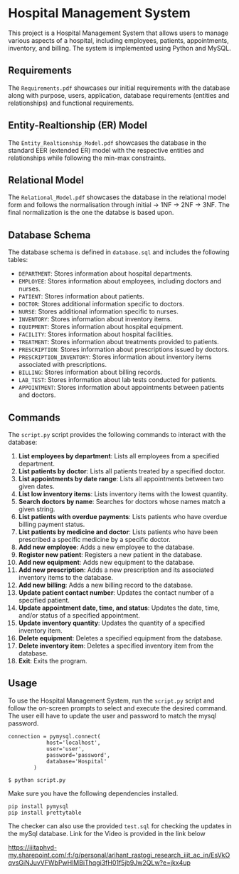 # Hospital Management System

This project is a Hospital Management System that allows users to manage various aspects of a hospital, including employees, patients, appointments, inventory, and billing. The system is implemented using Python and MySQL.

## Requirements
The `Requirements.pdf` showcases our initial requirements with the database along with purpose, users, application, database requirements (entities and relationships) and functional requirements.

## Entity-Realtionship (ER) Model
The `Entity_Realtionship_Model.pdf` showcases the database in the standard EER (extended ER) model with the respective entities and relationships while following the min-max constraints.

## Relational Model
The `Relational_Model.pdf` showcases the database in the relational model form and follows the normalisation through initial -> 1NF -> 2NF -> 3NF.
The final normalization is the one the databse is based upon.

## Database Schema

The database schema is defined in `database.sql` and includes the following tables:

- `DEPARTMENT`: Stores information about hospital departments.
- `EMPLOYEE`: Stores information about employees, including doctors and nurses.
- `PATIENT`: Stores information about patients.
- `DOCTOR`: Stores additional information specific to doctors.
- `NURSE`: Stores additional information specific to nurses.
- `INVENTORY`: Stores information about inventory items.
- `EQUIPMENT`: Stores information about hospital equipment.
- `FACILITY`: Stores information about hospital facilities.
- `TREATMENT`: Stores information about treatments provided to patients.
- `PRESCRIPTION`: Stores information about prescriptions issued by doctors.
- `PRESCRIPTION_INVENTORY`: Stores information about inventory items associated with prescriptions.
- `BILLING`: Stores information about billing records.
- `LAB_TEST`: Stores information about lab tests conducted for patients.
- `APPOINTMENT`: Stores information about appointments between patients and doctors.

## Commands

The `script.py` script provides the following commands to interact with the database:

1. **List employees by department**: Lists all employees from a specified department.
2. **List patients by doctor**: Lists all patients treated by a specified doctor.
3. **List appointments by date range**: Lists all appointments between two given dates.
4. **List low inventory items**: Lists inventory items with the lowest quantity.
5. **Search doctors by name**: Searches for doctors whose names match a given string.
6. **List patients with overdue payments**: Lists patients who have overdue billing payment status.
7. **List patients by medicine and doctor**: Lists patients who have been prescribed a specific medicine by a specific doctor.
8. **Add new employee**: Adds a new employee to the database.
9. **Register new patient**: Registers a new patient in the database.
10. **Add new equipment**: Adds new equipment to the database.
11. **Add new prescription**: Adds a new prescription and its associated inventory items to the database.
12. **Add new billing**: Adds a new billing record to the database.
13. **Update patient contact number**: Updates the contact number of a specified patient.
14. **Update appointment date, time, and status**: Updates the date, time, and/or status of a specified appointment.
15. **Update inventory quantity**: Updates the quantity of a specified inventory item.
16. **Delete equipment**: Deletes a specified equipment from the database.
17. **Delete inventory item**: Deletes a specified inventory item from the database.
18. **Exit**: Exits the program.

## Usage

To use the Hospital Management System, run the `script.py` script and follow the on-screen prompts to select and execute the desired command.
The user eill have to update the user and password to match the mysql password.
```
connection = pymysql.connect(
            host='localhost',
            user='user',
            password='password',
            database='Hospital'
        )
```

```
$ python script.py
```

Make sure you have the following dependencies installed.
```
pip install pymysql
pip install prettytable
```

The checker can also use the provided `test.sql` for checking the updates in the mySql database.
Link for the Video is provided in the link below

https://iiitaphyd-my.sharepoint.com/:f:/g/personal/arihant_rastogi_research_iiit_ac_in/EsVkOqvsGiNJuvVFWbPwHlMBiThqgi3fH01f5jb9Jw2QLw?e=jkx4up